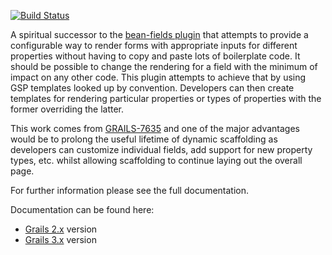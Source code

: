 [![Build Status](https://travis-ci.org/grails-fields-plugin/grails-fields.svg?branch=master)](https://travis-ci.org/grails-fields-plugin/grails-fields)

A spiritual successor to the [bean-fields plugin](http://grails.org/plugin/bean-fields) that attempts to provide a configurable way to render forms with appropriate inputs for different properties without having to copy and paste lots of boilerplate code. It should be possible to change the rendering for a field with the minimum of impact on any other code. This plugin attempts to achieve that by using GSP templates looked up by convention. Developers can then create templates for rendering particular properties or types of properties with the former overriding the latter.

This work comes from [GRAILS-7635](http://jira.grails.org/browse/GRAILS-7635) and one of the major advantages would be to prolong the useful lifetime of dynamic scaffolding as developers can customize individual fields, add support for new property types, etc. whilst allowing scaffolding to continue laying out the overall page.

For further information please see the full documentation.

Documentation can be found here:

- [Grails 2.x](https://grails-fields-plugin.github.io/grails-fields) version
- [Grails 3.x](http://grails3-plugins.github.io/fields/snapshot/) version


